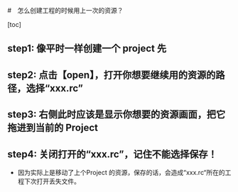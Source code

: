 #　怎么创建工程的时候用上一次的资源？

[toc]

## step1: 像平时一样创建一个 project 先

## step2: 点击【open】，打开你想要继续用的资源的路径，选择“xxx.rc” 

## step3: 右侧此时应该是显示你想要的资源画面，把它拖进到当前的 Project

## step4: 关闭打开的“xxx.rc”，记住不能选择保存！

*   因为实际上是移动了上个Project 的资源，保存的话，会造成“xxx.rc“所在的工程下次打开丢失文件。





